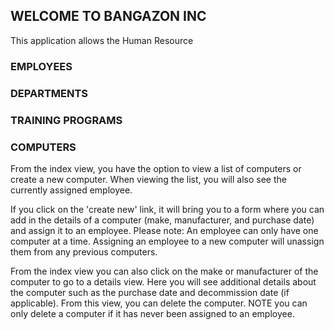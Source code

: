 ## WELCOME TO BANGAZON INC

This application allows the Human Resource 

### EMPLOYEES

### DEPARTMENTS

### TRAINING PROGRAMS

### COMPUTERS   
From the index view, you have the option to view a list of computers or create a new computer.  When viewing the list, you will also see the currently assigned employee.

If you click on the 'create new' link, it will bring you to a form where you can add in the details of a computer (make, manufacturer, and purchase date) and assign it to an employee.  Please note: An employee can only have one computer at a time.  Assigning an employee to a new computer will unassign them from any previous computers.

From the index view you can also click on the make or manufacturer of the computer to go to a details view.  Here you will see additional details about the computer such as the purchase date and decommission date (if applicable).  From this view, you can delete the computer.  NOTE you can only delete a computer if it has never been assigned to an employee. 